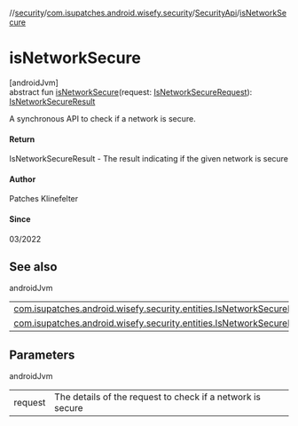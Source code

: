 //[security](../../../index.md)/[com.isupatches.android.wisefy.security](../index.md)/[SecurityApi](index.md)/[isNetworkSecure](is-network-secure.md)

# isNetworkSecure

[androidJvm]\
abstract fun [isNetworkSecure](is-network-secure.md)(request: [IsNetworkSecureRequest](../../com.isupatches.android.wisefy.security.entities/-is-network-secure-request/index.md)): [IsNetworkSecureResult](../../com.isupatches.android.wisefy.security.entities/-is-network-secure-result/index.md)

A synchronous API to check if a network is secure.

#### Return

IsNetworkSecureResult - The result indicating if the given network is secure

#### Author

Patches Klinefelter

#### Since

03/2022

## See also

androidJvm

| | |
|---|---|
| [com.isupatches.android.wisefy.security.entities.IsNetworkSecureRequest](../../com.isupatches.android.wisefy.security.entities/-is-network-secure-request/index.md) |  |
| [com.isupatches.android.wisefy.security.entities.IsNetworkSecureResult](../../com.isupatches.android.wisefy.security.entities/-is-network-secure-result/index.md) |  |

## Parameters

androidJvm

| | |
|---|---|
| request | The details of the request to check if a network is secure |
